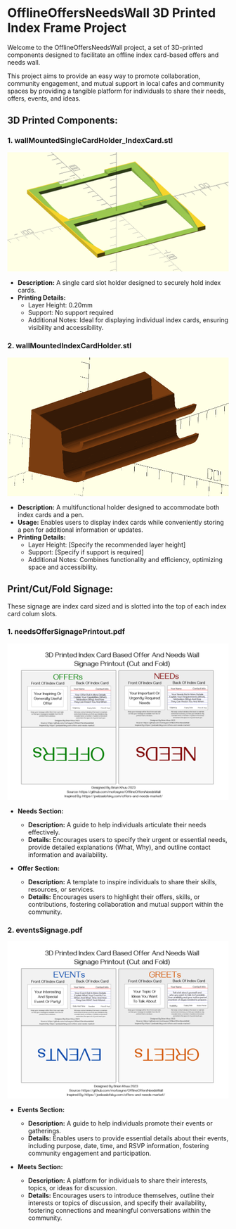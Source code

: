 # OfflineOffersNeedsWall 3D Printed Index Frame Project

Welcome to the OfflineOffersNeedsWall project, a set of 3D-printed components designed to facilitate an offline index card-based offers and needs wall. 

This project aims to provide an easy way to promote collaboration, community engagement, and mutual support in local cafes and community spaces by providing a tangible platform for individuals to share their needs, offers, events, and ideas.

## 3D Printed Components:

### 1. wallMountedSingleCardHolder_IndexCard.stl

![](singleIndexCardSlotWallHolder.png)

- **Description:** A single card slot holder designed to securely hold index cards.
- **Printing Details:**
    - Layer Height: 0.20mm
    - Support: No support required
    - Additional Notes: Ideal for displaying individual index cards, ensuring visibility and accessibility.

### 2. wallMountedIndexCardHolder.stl

![](indexCardAndPenHolder.png)

- **Description:** A multifunctional holder designed to accommodate both index cards and a pen.
- **Usage:** Enables users to display index cards while conveniently storing a pen for additional information or updates.
- **Printing Details:** 
    - Layer Height: [Specify the recommended layer height]
    - Support: [Specify if support is required]
    - Additional Notes: Combines functionality and efficiency, optimizing space and accessibility.

## Print/Cut/Fold Signage:

These signage are index card sized and is slotted into the top of each index card colum slots.

### 1. needsOfferSignagePrintout.pdf

![](needsOfferSignagePrintout.png)

- **Needs Section:**
    - **Description:** A guide to help individuals articulate their needs effectively.
    - **Details:** Encourages users to specify their urgent or essential needs, provide detailed explanations (What, Why), and outline contact information and availability.

- **Offer Section:**
    - **Description:** A template to inspire individuals to share their skills, resources, or services.
    - **Details:** Encourages users to highlight their offers, skills, or contributions, fostering collaboration and mutual support within the community.

### 2. eventsSignage.pdf

![](eventsSignage.png)

- **Events Section:**
    - **Description:** A guide to help individuals promote their events or gatherings.
    - **Details:** Enables users to provide essential details about their events, including purpose, date, time, and RSVP information, fostering community engagement and participation.

- **Meets Section:**
    - **Description:** A platform for individuals to share their interests, topics, or ideas for discussion.
    - **Details:** Encourages users to introduce themselves, outline their interests or topics of discussion, and specify their availability, fostering connections and meaningful conversations within the community.
